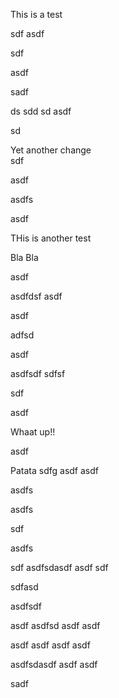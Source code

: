 This is a test


sdf
asdf


sdf

asdf


sadf

ds
sdd
sd
asdf

sd


Yet another change  
sdf

asdf

asdfs

asdf

THis is another test

Bla Bla


asdf

asdfdsf
asdf

asdf

adfsd

asdf

asdfsdf
sdfsf

sdf

asdf


Whaat up!! 

asdf

Patata
sdfg
asdf
asdf

asdfs

asdfs

sdf

asdfs

sdf
asdfsdasdf
asdf
sdf

sdfasd

asdfsdf

asdf
asdfsd
asdf
asdf

asdf
asdf
asdf
asdf

asdfsdasdf
asdf
asdf

sadf
